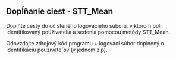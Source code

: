## Dopĺňanie ciest - STT_Mean

Doplňte cesty do očisteného logovacieho súboru, v ktorom boli identifikovaný používatelia a sedenia pomocou metódy STT_Mean.

Odovzdajte zdrojový kód programu + logovací súbor doplnený o identifikáciu používateľov (v jednom zip).
